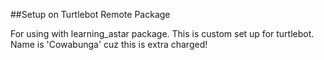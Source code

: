 ##Setup on Turtlebot Remote Package

For using with learning_astar package. This is custom set up for turtlebot.
Name is 'Cowabunga' cuz this is extra charged!

